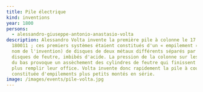 ```yaml
---
title: Pile électrique
kind: inventions
year: 1800
persons:
  - alessandro-giuseppe-antonio-anastasio-volta
description: Alessandro Volta invente la première pile à colonne le 17 mars
  180011 ; ces premiers systèmes étaient constitués d'un « empilement » (d'où le
  nom de l'invention) de disques de deux métaux différents séparés par des
  disques de feutre, imbibés d'acide. La pression de la colonne sur les disques
  du bas provoque un assèchement des cylindres de feutre qui finissent par ne
  plus remplir leur office. Volta invente donc rapidement la pile à couronne,
  constituée d'empilements plus petits montés en série.
image: /images/events/pile-volta.jpg
---
```

